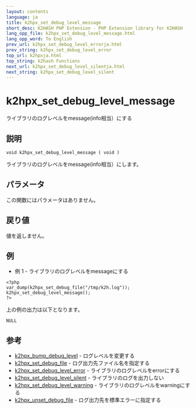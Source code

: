 ```yaml
---
layout: contents
language: ja
title: k2hpx_set_debug_level_message
short_desc: K2HASH PHP Extension - PHP Extension library for K2HASH
lang_opp_file: k2hpx_set_debug_level_message.html
lang_opp_word: To English
prev_url: k2hpx_set_debug_level_errorja.html
prev_string: k2hpx_set_debug_level_error
top_url: k2hpxja.html
top_string: k2hash Functions
next_url: k2hpx_set_debug_level_silentja.html
next_string: k2hpx_set_debug_level_silent
---
```


# k2hpx_set_debug_level_message
ライブラリのログレベルをmessage(info相当）にする

## 説明

```
void k2hpx_set_debug_level_message ( void )
```

ライブラリのログレベルをmessage(info相当）にします。 

## パラメータ
この関数にはパラメータはありません。

## 戻り値
値を返しません。 

## 例
- 例 1 - ライブラリのログレベルをmessageにする

```
<?php
var_dump(k2hpx_set_debug_file("/tmp/k2h.log"));
k2hpx_set_debug_level_message();
?>
```

上の例の出力は以下となります。

```
NULL
```


## 参考
- [k2hpx_bump_debug_level](k2hpx_bump_debug_levelja.html) - ログレベルを変更する
- [k2hpx_set_debug_file](k2hpx_set_debug_fileja.html) - ログ出力先ファイル名を指定する
- [k2hpx_set_debug_level_error](k2hpx_set_debug_level_errorja.html) - ライブラリのログレベルをerrorにする
- [k2hpx_set_debug_level_silent](k2hpx_set_debug_level_silentja.html) - ライブラリのログを出力しない
- [k2hpx_set_debug_level_warning](k2hpx_set_debug_level_warningja.html) - ライブラリのログレベルをwarningにする
- [k2hpx_unset_debug_file](k2hpx_unset_debug_fileja.html) - ログ出力先を標準エラーに指定する

